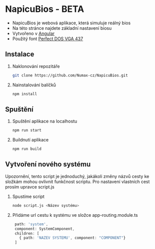 # NapicuBios - BETA

- NapicuBios je webová aplikace, která simuluje reálný bios
- Na této stránce najdete základní nastavení biosu
- Vytvořeno v [Angular](https://angular.io/)
- Použitý font [Perfect DOS VGA 437](https://www.dafont.com/perfect-dos-vga-437.font)

## Instalace

1. Naklonování repozitáře
   ```sh
   git clone https://github.com/Numax-cz/NapicuBios.git
   ```
2. Nainstalování balíčků
   ```sh
   npm install
   ```

## Spuštění

1. Spuštění aplikace na localhostu
   ```sh
   npm run start
   ```
2. Buildnutí aplikace
   ```sh
   npm run build
   ```

## Vytvoření nového systému

Upozornění, tento script je jednoduchý,
jakákoli změny názvů cesty ke složkám mohou ovlivnit funkčnost scriptu.
Pro nastavení vlastních cest prosím upravce script.js

1. Spustíme script
   ```sh
   node script.js <Název systému>
   ```
2. Přidáme url cestu k systému ve složce app-routing.module.ts
   ```ts
    path: 'system',
    component: SystemComponent,
    children: [
      { path: 'NAZEV SYSTEMU', component: "COMPONENT"}
    ]
   ```
